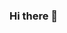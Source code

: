 ### Hi there 👋

<!--
**amirdev25/amirdev25** is a ✨ _special_ ✨ repository because its `README.md` (this file) appears on your GitHub profile.

Here are some ideas to get you started:

- 🔭 I’m currently working on Serius agency
- 🤔 I’m looking for a new job these days
- 📫 How to contact me: email:amirdev25@gmail.com, phone: +998977695879
-->
